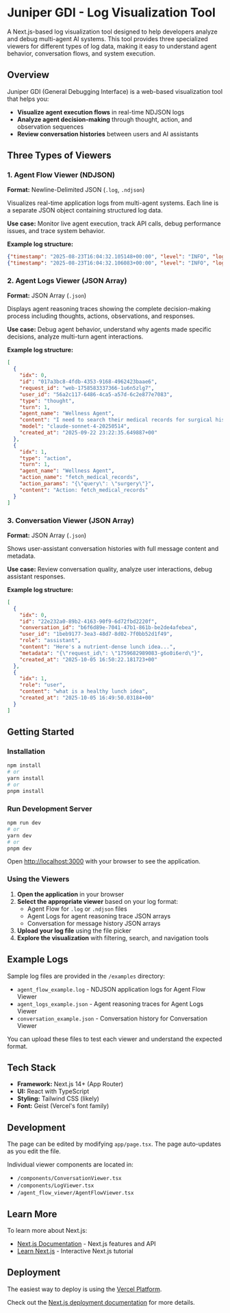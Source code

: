 # Juniper GDI - Log Visualization Tool

A Next.js-based log visualization tool designed to help developers analyze and debug multi-agent AI systems. This tool provides three specialized viewers for different types of log data, making it easy to understand agent behavior, conversation flows, and system execution.

## Overview

Juniper GDI (General Debugging Interface) is a web-based visualization tool that helps you:
- **Visualize agent execution flows** in real-time NDJSON logs
- **Analyze agent decision-making** through thought, action, and observation sequences
- **Review conversation histories** between users and AI assistants

## Three Types of Viewers

### 1. Agent Flow Viewer (NDJSON)
**Format:** Newline-Delimited JSON (`.log`, `.ndjson`)

Visualizes real-time application logs from multi-agent systems. Each line is a separate JSON object containing structured log data.

**Use case:** Monitor live agent execution, track API calls, debug performance issues, and trace system behavior.

**Example log structure:**
```json
{"timestamp": "2025-08-23T16:04:32.105148+00:00", "level": "INFO", "logger": "app.auth", "message": "Authentication successful", "module": "auth", "component": "api"}
{"timestamp": "2025-08-23T16:04:32.106083+00:00", "level": "INFO", "logger": "app.endpoints.chat", "message": "Received chat request", "module": "chat", "component": "api"}
```

### 2. Agent Logs Viewer (JSON Array)
**Format:** JSON Array (`.json`)

Displays agent reasoning traces showing the complete decision-making process including thoughts, actions, observations, and responses.

**Use case:** Debug agent behavior, understand why agents made specific decisions, analyze multi-turn agent interactions.

**Example log structure:**
```json
[
  {
    "idx": 0,
    "id": "017a3bc8-4fdb-4353-9168-4962423baae6",
    "request_id": "web-1758583337366-1u6n5zlg7",
    "user_id": "56a2c117-6486-4ca5-a57d-6c2e877e7083",
    "type": "thought",
    "turn": 1,
    "agent_name": "Wellness Agent",
    "content": "I need to search their medical records for surgical history",
    "model": "claude-sonnet-4-20250514",
    "created_at": "2025-09-22 23:22:35.649887+00"
  },
  {
    "idx": 1,
    "type": "action",
    "turn": 1,
    "agent_name": "Wellness Agent",
    "action_name": "fetch_medical_records",
    "action_params": "{\"query\": \"surgery\"}",
    "content": "Action: fetch_medical_records"
  }
]
```

### 3. Conversation Viewer (JSON Array)
**Format:** JSON Array (`.json`)

Shows user-assistant conversation histories with full message content and metadata.

**Use case:** Review conversation quality, analyze user interactions, debug assistant responses.

**Example log structure:**
```json
[
  {
    "idx": 0,
    "id": "22e232a0-89b2-4163-90f9-6d72fbd2220f",
    "conversation_id": "b6f6d89e-7041-47b1-861b-be2de4afebea",
    "user_id": "1beb9177-3ea3-48d7-8d02-7f0bb52d1f49",
    "role": "assistant",
    "content": "Here's a nutrient-dense lunch idea...",
    "metadata": "{\"request_id\": \"1759682989083-g6o0i6erd\"}",
    "created_at": "2025-10-05 16:50:22.181723+00"
  },
  {
    "idx": 1,
    "role": "user",
    "content": "what is a healthy lunch idea",
    "created_at": "2025-10-05 16:49:50.03184+00"
  }
]
```

## Getting Started

### Installation

```bash
npm install
# or
yarn install
# or
pnpm install
```

### Run Development Server

```bash
npm run dev
# or
yarn dev
# or
pnpm dev
```

Open [http://localhost:3000](http://localhost:3000) with your browser to see the application.

### Using the Viewers

1. **Open the application** in your browser
2. **Select the appropriate viewer** based on your log format:
   - Agent Flow for `.log` or `.ndjson` files
   - Agent Logs for agent reasoning trace JSON arrays
   - Conversation for message history JSON arrays
3. **Upload your log file** using the file picker
4. **Explore the visualization** with filtering, search, and navigation tools

## Example Logs

Sample log files are provided in the `/examples` directory:

- `agent_flow_example.log` - NDJSON application logs for Agent Flow Viewer
- `agent_logs_example.json` - Agent reasoning traces for Agent Logs Viewer
- `conversation_example.json` - Conversation history for Conversation Viewer

You can upload these files to test each viewer and understand the expected format.

## Tech Stack

- **Framework:** Next.js 14+ (App Router)
- **UI:** React with TypeScript
- **Styling:** Tailwind CSS (likely)
- **Font:** Geist (Vercel's font family)

## Development

The page can be edited by modifying `app/page.tsx`. The page auto-updates as you edit the file.

Individual viewer components are located in:
- `/components/ConversationViewer.tsx`
- `/components/LogViewer.tsx`
- `/agent_flow_viewer/AgentFlowViewer.tsx`

## Learn More

To learn more about Next.js:
- [Next.js Documentation](https://nextjs.org/docs) - Next.js features and API
- [Learn Next.js](https://nextjs.org/learn) - Interactive Next.js tutorial

## Deployment

The easiest way to deploy is using the [Vercel Platform](https://vercel.com/new?utm_medium=default-template&filter=next.js&utm_source=create-next-app&utm_campaign=create-next-app-readme).

Check out the [Next.js deployment documentation](https://nextjs.org/docs/app/building-your-application/deploying) for more details.
